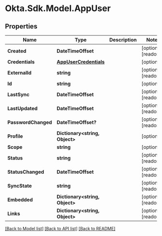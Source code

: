 # Okta.Sdk.Model.AppUser

## Properties

Name | Type | Description | Notes
------------ | ------------- | ------------- | -------------
**Created** | **DateTimeOffset** |  | [optional] [readonly] 
**Credentials** | [**AppUserCredentials**](AppUserCredentials.md) |  | [optional] 
**ExternalId** | **string** |  | [optional] [readonly] 
**Id** | **string** |  | [optional] 
**LastSync** | **DateTimeOffset** |  | [optional] [readonly] 
**LastUpdated** | **DateTimeOffset** |  | [optional] [readonly] 
**PasswordChanged** | **DateTimeOffset?** |  | [optional] [readonly] 
**Profile** | **Dictionary&lt;string, Object&gt;** |  | [optional] 
**Scope** | **string** |  | [optional] 
**Status** | **string** |  | [optional] [readonly] 
**StatusChanged** | **DateTimeOffset** |  | [optional] [readonly] 
**SyncState** | **string** |  | [optional] [readonly] 
**Embedded** | **Dictionary&lt;string, Object&gt;** |  | [optional] [readonly] 
**Links** | **Dictionary&lt;string, Object&gt;** |  | [optional] [readonly] 

[[Back to Model list]](../README.md#documentation-for-models) [[Back to API list]](../README.md#documentation-for-api-endpoints) [[Back to README]](../README.md)

